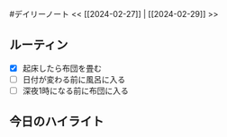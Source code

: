 #デイリーノート
<< [[2024-02-27]] | [[2024-02-29]] >>
## ルーティン
- [x] 起床したら布団を畳む
- [ ] 日付が変わる前に風呂に入る
- [ ] 深夜1時になる前に布団に入る
## 今日のハイライト
